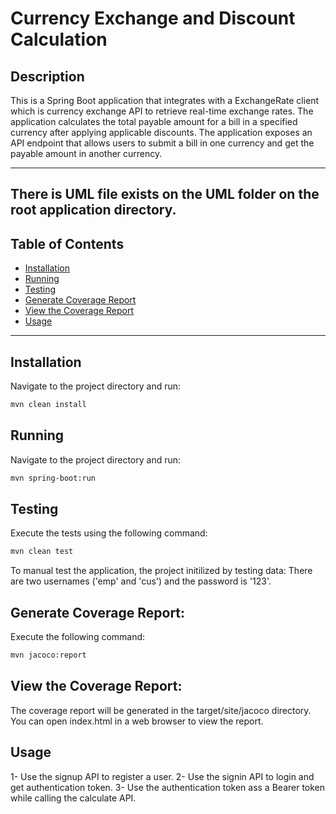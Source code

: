 # Currency Exchange and Discount Calculation

## Description
This is a Spring Boot application that integrates with a ExchangeRate client which is currency
exchange API to retrieve real-time exchange rates. The application calculates the total
payable amount for a bill in a specified currency after applying applicable discounts. The
application exposes an API endpoint that allows users to submit a bill in one currency
and get the payable amount in another currency.


---
## There is UML file exists on the UML folder on the root application directory.

## Table of Contents

- [Installation](#installation)
- [Running](#running)
- [Testing](#testing)
- [Generate Coverage Report](#generate-coverage-report)
- [View the Coverage Report](#view-the-coverage-report)
- [Usage](#usage)

---
## Installation

Navigate to the project directory and run:

```bash
mvn clean install
```

## Running 

Navigate to the project directory and run:

```bash
mvn spring-boot:run
```

## Testing 

Execute the tests using the following command:

```bash
mvn clean test
```

To manual test the application, the project initilized by testing data:
There are two usernames ('emp' and 'cus') and the password is '123'.


## Generate Coverage Report:

Execute the following command:

```bash
mvn jacoco:report
```

## View the Coverage Report:

The coverage report will be generated in the target/site/jacoco directory. You can open index.html in a web browser to view the report.

## Usage 

1- Use the signup API to register a user.
2- Use the signin API to login and get authentication token.
3- Use the authentication token ass a Bearer token while calling the calculate API.

